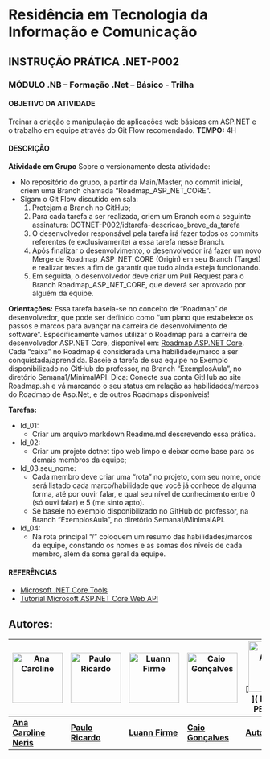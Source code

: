 # Residência em Tecnologia da Informação e Comunicação
## INSTRUÇÃO PRÁTICA .NET-P002
### MÓDULO .NB – Formação .Net – Básico - Trilha
#### OBJETIVO DA ATIVIDADE
Treinar a criação e manipulação de aplicações web básicas em ASP.NET e o trabalho em equipe através do Git Flow recomendado.
**TEMPO:** 4H

#### DESCRIÇÃO
**Atividade em Grupo**
Sobre o versionamento desta atividade:
- No repositório do grupo, a partir da Main/Master, no commit inicial, criem uma Branch chamada “Roadmap_ASP_NET_CORE”.
- Sigam o Git Flow discutido em sala:
  1. Protejam a Branch no GitHub;
  2. Para cada tarefa a ser realizada, criem um Branch com a seguinte assinatura: DOTNET-P002/idtarefa-descricao_breve_da_tarefa
  3. O desenvolvedor responsável pela tarefa irá fazer todos os commits referentes (e exclusivamente) a essa tarefa nesse Branch.
  4. Após finalizar o desenvolvimento, o desenvolvedor irá fazer um novo Merge de Roadmap_ASP_NET_CORE (Origin) em seu Branch (Target) e realizar testes a fim de garantir que tudo ainda esteja funcionando.
  5. Em seguida, o desenvolvedor deve criar um Pull Request para o Branch Roadmap_ASP_NET_CORE, que deverá ser aprovado por alguém da equipe.

**Orientações:**
Essa tarefa baseia-se no conceito de “Roadmap” de desenvolvedor, que pode ser definido como “um plano que estabelece os passos e marcos para avançar na carreira de desenvolvimento de software”. Especificamente vamos utilizar o Roadmap para a carreira de desenvolvedor ASP.NET Core, disponível em: [Roadmap ASP.NET Core](https://roadmap.sh/aspnetcore). Cada “caixa” no Roadmap é considerada uma habilidade/marco a ser conquistada/aprendida.
Baseie a tarefa de sua equipe no Exemplo disponibilizado no GitHub do professor, na Branch “ExemplosAula”, no diretório Semana1/MinimalAPI.
Dica: Conecte sua conta GitHub ao site Roadmap.sh e vá marcando o seu status em relação as habilidades/marcos do Roadmap de Asp.Net, e de outros Roadmaps disponíveis!

**Tarefas:**
- Id_01:
  - Criar um arquivo markdown Readme.md descrevendo essa prática.
- Id_02:
  - Criar um projeto dotnet tipo web limpo e deixar como base para os demais membros da equipe;
- Id_03.seu_nome:
  - Cada membro deve criar uma “rota” no projeto, com seu nome, onde será listado cada marco/habilidade que você já conhece de alguma forma, até por ouvir falar, e qual seu nível de conhecimento entre 0 (só ouvi falar) e 5 (me sinto apto).
  - Se baseie no exemplo disponibilizado no GitHub do professor, na Branch “ExemplosAula”, no diretório Semana1/MinimalAPI.
- Id_04:
  - Na rota principal “/” coloquem um resumo das habilidades/marcos da equipe, constando os nomes e as somas dos níveis de cada membro, além da soma geral da equipe.

#### REFERÊNCIAS
- [Microsoft .NET Core Tools](https://learn.microsoft.com/pt-br/dotnet/core/tools/)
- [Tutorial Microsoft ASP.NET Core Web API](https://learn.microsoft.com/pt-br/aspnet/core/tutorials/min-webapi?view=aspnetcore-7.0&tabs=visual-studio-code)




## Autores:

| [<img src="https://avatars.githubusercontent.com/u/85597024?v=4" alt="Ana Caroline" width="100"/>](https://github.com/CarolineNeris) | [<img src="https://avatars.githubusercontent.com/u/83993439?v=4" alt="Paulo Ricardo" width="100"/>](https://github.com/Ricardo-1991) | [<img src="https://avatars.githubusercontent.com/u/88903057?v=4" alt="Luann Firme" width="100"/>](https://github.com/luannfirme) | [<img src="https://avatars.githubusercontent.com/u/77169010?v=4" alt="Caio Gonçalves" width="100"/>](https://github.com/caiopngoncalves) | [<img src="LINK DA FOT 5" alt=" NOME Autor 5" width="100"/>]( LINK DO PERFIL 5) |
| --- | --- | --- | --- | --- |
| **[Ana Caroline Neris ](https://github.com/CarolineNeris)** | **[Paulo Ricardo](https://github.com/Ricardo-1991)** | **[Luann Firme](https://github.com/luannfirme)** | **[Caio Gonçalves](https://github.com/caiopngoncalves)** | **[Autor 5](https://github.com/CarolineNeris)** |


